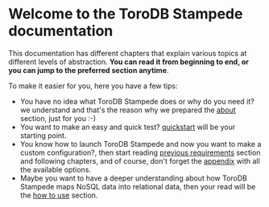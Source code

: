 <h1>Welcome to the ToroDB Stampede documentation</h1>

This documentation has different chapters that explain various topics at different levels of abstraction. __You can read it from beginning to end, or you can jump to the preferred section anytime__.

To make it easier for you, here you have a few tips:

* You have no idea what ToroDB Stampede does or why do you need it? we understand and that's the reason why we prepared the [about](about.md) section, just for you :-)
* You want to make an easy and quick test? [quickstart](quickstart.md) will be your starting point.
* You know how to launch ToroDB Stampede and now you want to make a custom configuration?, then start reading [previous requirements](installation/previous-requirements.md) section and following chapters, and of course, don't forget the [appendix](appendix.md) with all the available options.
* Maybe you want to have a deeper understanding about how ToroDB Stampede maps NoSQL data into relational data, then your read will be the [how to use](how-to-use.md) section.
